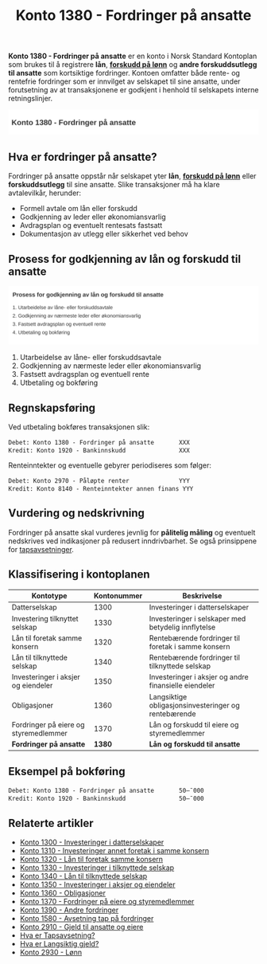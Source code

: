 ﻿---
title: "Konto 1380 - Fordringer på ansatte"
seoTitle: "1380-fordringer-pa-ansatte"
meta_description: '**Konto 1380 - Fordringer på ansatte** er en konto i Norsk Standard Kontoplan som brukes til å registrere **lån**, **[forskudd på lønn](/blogs/kontoplan/29...'
slug: 1380-fordringer-pa-ansatte
type: blog
layout: pages/single
---

**Konto 1380 - Fordringer på ansatte** er en konto i Norsk Standard Kontoplan som brukes til å registrere **lån**, **[forskudd på lønn](/blogs/kontoplan/2930-lonn "Konto 2930 - Lønn")** og **andre forskuddsutlegg til ansatte** som kortsiktige fordringer. Kontoen omfatter både rente- og rentefrie fordringer som er innvilget av selskapet til sine ansatte, under forutsetning av at transaksjonene er godkjent i henhold til selskapets interne retningslinjer.

![Illustrasjon av konto 1380 fordinger på ansatte](1380-fordringer-pa-ansatte-image.svg)

## Hva er fordringer på ansatte?

Fordringer på ansatte oppstår når selskapet yter **lån**, **[forskudd på lønn](/blogs/kontoplan/2930-lonn "Konto 2930 - Lønn")** eller **forskuddsutlegg** til sine ansatte. Slike transaksjoner må ha klare avtalevilkår, herunder:

* Formell avtale om lån eller forskudd
* Godkjenning av leder eller økonomiansvarlig
* Avdragsplan og eventuelt rentesats fastsatt
* Dokumentasjon av utlegg eller sikkerhet ved behov

## Prosess for godkjenning av lån og forskudd til ansatte

![Prosess for godkjenning av lån og forskudd til ansatte](1380-prosess-godkjenning-ansatte.svg)

1. Utarbeidelse av låne- eller forskuddsavtale
2. Godkjenning av nærmeste leder eller økonomiansvarlig
3. Fastsett avdragsplan og eventuell rente
4. Utbetaling og bokføring

## Regnskapsføring

Ved utbetaling bokføres transaksjonen slik:

```plaintext
Debet: Konto 1380 - Fordringer på ansatte       XXX
Kredit: Konto 1920 - Bankinnskudd               XXX
```

Renteinntekter og eventuelle gebyrer periodiseres som følger:

```plaintext
Debet: Konto 2970 - Påløpte renter              YYY
Kredit: Konto 8140 - Renteinntekter annen finans YYY
```

## Vurdering og nedskrivning

Fordringer på ansatte skal vurderes jevnlig for **pålitelig måling** og eventuelt nedskrives ved indikasjoner på redusert inndrivbarhet. Se også prinsippene for [tapsavsetninger](/blogs/regnskap/tap-pa-fordring "Hva er Tapsavsetning? Behandling av fordringer").

## Klassifisering i kontoplanen

| Kontotype                             | Kontonummer | Beskrivelse                                      |
|---------------------------------------|-------------|--------------------------------------------------|
| Datterselskap                         | 1300        | Investeringer i datterselskaper                  |
| Investering tilknyttet selskap        | 1330        | Investeringer i selskaper med betydelig innflytelse |
| Lån til foretak samme konsern         | 1320        | Rentebærende fordringer til foretak i samme konsern |
| Lån til tilknyttede selskap           | 1340        | Rentebærende fordringer til tilknyttede selskap  |
| Investeringer i aksjer og eiendeler   | 1350        | Investeringer i aksjer og andre finansielle eiendeler |
| Obligasjoner                          | 1360        | Langsiktige obligasjonsinvesteringer og rentebærende |
| Fordringer på eiere og styremedlemmer | 1370        | Lån og forskudd til eiere og styremedlemmer      |
| **Fordringer på ansatte**             | **1380**    | **Lån og forskudd til ansatte**                  |

## Eksempel på bokføring

```plaintext
Debet: Konto 1380 - Fordringer på ansatte       50–¯000
Kredit: Konto 1920 - Bankinnskudd               50–¯000
```

## Relaterte artikler

* [Konto 1300 - Investeringer i datterselskaper](/blogs/kontoplan/1300-investeringer-i-datterselskaper "Konto 1300 - Investeringer i datterselskaper")
* [Konto 1310 - Investeringer annet foretak i samme konsern](/blogs/kontoplan/1310-investeringer-annet-foretak-i-samme-konsern "Konto 1310 - Investeringer annet foretak i samme konsern")
* [Konto 1320 - Lån til foretak samme konsern](/blogs/kontoplan/1320-lan-til-foretak-samme-konsern "Konto 1320 - Lån til foretak samme konsern")
* [Konto 1330 - Investeringer i tilknyttede selskap](/blogs/kontoplan/1330-investeringer-i-tilknyttede-selskap "Konto 1330 - Investeringer i tilknyttede selskap")
* [Konto 1340 - Lån til tilknyttede selskap](/blogs/kontoplan/1340-lan-til-tilknyttede-selskap "Konto 1340 - Lån til tilknyttede selskap")
* [Konto 1350 - Investeringer i aksjer og eiendeler](/blogs/kontoplan/1350-investeringer-i-aksjer-og-eiendeler "Konto 1350 - Investeringer i aksjer og eiendeler")
* [Konto 1360 - Obligasjoner](/blogs/kontoplan/1360-obligasjoner "Konto 1360 - Obligasjoner")
* [Konto 1370 - Fordringer på eiere og styremedlemmer](/blogs/kontoplan/1370-fordringer-pa-eiere-og-styremedlemmer "Konto 1370 - Fordringer på eiere og styremedlemmer")
* [Konto 1390 - Andre fordringer](/blogs/kontoplan/1390-andre-fordringer "Konto 1390 - Andre fordringer")
* [Konto 1580 - Avsetning tap på fordringer](/blogs/kontoplan/1580-avsetning-tap-pa-fordringer "Konto 1580 - Avsetning tap på fordringer")
* [Konto 2910 - Gjeld til ansatte og eiere](/blogs/kontoplan/2910-gjeld-til-ansatte-og-eiere "Konto 2910 - Gjeld til ansatte og eiere")
* [Hva er Tapsavsetning?](/blogs/regnskap/tap-pa-fordring "Hva er Tapsavsetning? Behandling av fordringer")
* [Hva er Langsiktig gjeld?](/blogs/regnskap/langsiktig-gjeld "Langsiktig gjeld")
* [Konto 2930 - Lønn](/blogs/kontoplan/2930-lonn "Konto 2930 - Lønn")






